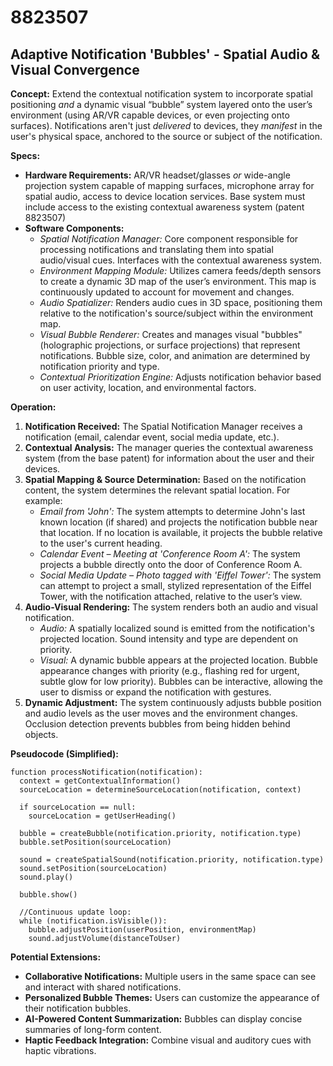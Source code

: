 # 8823507

## Adaptive Notification 'Bubbles' - Spatial Audio & Visual Convergence

**Concept:** Extend the contextual notification system to incorporate spatial positioning *and* a dynamic visual “bubble” system layered onto the user’s environment (using AR/VR capable devices, or even projecting onto surfaces). Notifications aren't just *delivered* to devices, they *manifest* in the user's physical space, anchored to the source or subject of the notification.

**Specs:**

*   **Hardware Requirements:** AR/VR headset/glasses *or* wide-angle projection system capable of mapping surfaces, microphone array for spatial audio, access to device location services. Base system must include access to the existing contextual awareness system (patent 8823507)
*   **Software Components:**
    *   *Spatial Notification Manager:* Core component responsible for processing notifications and translating them into spatial audio/visual cues. Interfaces with the contextual awareness system.
    *   *Environment Mapping Module:* Utilizes camera feeds/depth sensors to create a dynamic 3D map of the user’s environment.  This map is continuously updated to account for movement and changes.
    *   *Audio Spatializer:*  Renders audio cues in 3D space, positioning them relative to the notification's source/subject within the environment map.
    *   *Visual Bubble Renderer:* Creates and manages visual "bubbles" (holographic projections, or surface projections) that represent notifications.  Bubble size, color, and animation are determined by notification priority and type.
    *   *Contextual Prioritization Engine:*  Adjusts notification behavior based on user activity, location, and environmental factors.

**Operation:**

1.  **Notification Received:** The Spatial Notification Manager receives a notification (email, calendar event, social media update, etc.).
2.  **Contextual Analysis:** The manager queries the contextual awareness system (from the base patent) for information about the user and their devices.
3.  **Spatial Mapping & Source Determination:** Based on the notification content, the system determines the relevant spatial location. For example:
    *   *Email from 'John':* The system attempts to determine John's last known location (if shared) and projects the notification bubble near that location. If no location is available, it projects the bubble relative to the user's current heading.
    *   *Calendar Event – Meeting at 'Conference Room A':* The system projects a bubble directly onto the door of Conference Room A.
    *   *Social Media Update – Photo tagged with 'Eiffel Tower':* The system can attempt to project a small, stylized representation of the Eiffel Tower, with the notification attached, relative to the user’s view.
4.  **Audio-Visual Rendering:** The system renders both an audio and visual notification.
    *   *Audio:*  A spatially localized sound is emitted from the notification's projected location. Sound intensity and type are dependent on priority.
    *   *Visual:*  A dynamic bubble appears at the projected location. Bubble appearance changes with priority (e.g., flashing red for urgent, subtle glow for low priority). Bubbles can be interactive, allowing the user to dismiss or expand the notification with gestures.
5.  **Dynamic Adjustment:** The system continuously adjusts bubble position and audio levels as the user moves and the environment changes.  Occlusion detection prevents bubbles from being hidden behind objects.

**Pseudocode (Simplified):**

```
function processNotification(notification):
  context = getContextualInformation()
  sourceLocation = determineSourceLocation(notification, context)

  if sourceLocation == null:
    sourceLocation = getUserHeading()

  bubble = createBubble(notification.priority, notification.type)
  bubble.setPosition(sourceLocation)

  sound = createSpatialSound(notification.priority, notification.type)
  sound.setPosition(sourceLocation)
  sound.play()

  bubble.show()

  //Continuous update loop:
  while (notification.isVisible()):
    bubble.adjustPosition(userPosition, environmentMap)
    sound.adjustVolume(distanceToUser)

```

**Potential Extensions:**

*   **Collaborative Notifications:** Multiple users in the same space can see and interact with shared notifications.
*   **Personalized Bubble Themes:** Users can customize the appearance of their notification bubbles.
*   **AI-Powered Content Summarization:** Bubbles can display concise summaries of long-form content.
*   **Haptic Feedback Integration:**  Combine visual and auditory cues with haptic vibrations.